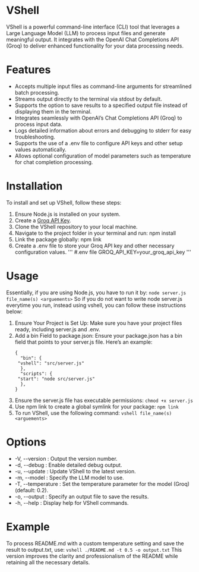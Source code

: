 # VShell
VShell is a powerful command-line interface (CLI) tool that leverages a Large Language Model (LLM) to process input files and generate meaningful output. It integrates with the OpenAI Chat Completions API (Groq) to deliver enhanced functionality for your data processing needs.

# Features
* Accepts multiple input files as command-line arguments for streamlined batch processing.
* Streams output directly to the terminal via stdout by default.
* Supports the option to save results to a specified output file instead of displaying them in the terminal.
* Integrates seamlessly with OpenAI’s Chat Completions API (Groq) to process input data.
* Logs detailed information about errors and debugging to stderr for easy troubleshooting.
* Supports the use of a .env file to configure API keys and other setup values automatically.
* Allows optional configuration of model parameters such as temperature for chat completion processing.

# Installation
To install and set up VShell, follow these steps:
1. Ensure Node.js is installed on your system.
2.  Create a [Groq API Key](https://console.groq.com/login).
3.  Clone the VShell repository to your local machine.
4.  Navigate to the project folder in your terminal and run: npm install
5. Link the package globally: npm link
6. Create a .env file to store your Groq API key and other necessary configuration values.
   '''
   #.env file
   GROQ_API_KEY=your_groq_api_key
   '''

# Usage
Essentially, if you are using Node.js, you have to run it by:
   ``node server.js file_name(s) <arguements>``
So if you do not want to write node server.js everytime you run, instead using vshell, you can follow these instructions below:
1. Ensure Your Project is Set Up: Make sure you have your project files ready, including server.js and .env.
2. Add a bin Field to package.json: Ensure your package.json has a bin field that points to your server.js file. Here’s an example:
   ```
   {
     "bin": {
    "vshell": "src/server.js"
     },
     "scripts": {
    "start": "node src/server.js"
     },
   }
   ```
3. Ensure the server.js file has executable permissions:
   ```chmod +x server.js```
4. Use npm link to create a global symlink for your package:
   ```npm link```
5. To run VShell, use the following command:
   ```vshell file_name(s) <arguements>```

# Options
  - -V, --version : Output the version number.
  - -d, --debug : Enable detailed debug output.
  - -u, --update : Update VShell to the latest version.
  - -m, --model <model> : Specify the LLM model to use.
  - -T, --temperature <number> : Set the temperature parameter for the model (Groq) (default: 0.2).
  - -o, --output <file> : Specify an output file to save the results.
  - -h, --help : Display help for VShell commands.

# Example
To process README.md with a custom temperature setting and save the result to output.txt, use:
  ``vshell ./README.md -t 0.5 -o output.txt``
This version improves the clarity and professionalism of the README while retaining all the necessary details.

